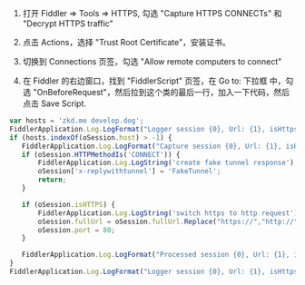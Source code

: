1. 打开 Fiddler => Tools => HTTPS, 勾选 "Capture HTTPS CONNECTs" 和 "Decrypt HTTPS traffic"

2. 点击 Actions，选择 "Trust Root Certificate"，安装证书。 

3. 切换到 Connections 页签，勾选 "Allow remote computers to connect"

4. 在 Fiddler 的右边窗口，找到 "FiddlerScript" 页签，在 Go to: 下拉框 中，勾选 "OnBeforeRequest"，然后拉到这个类的最后一行，加入一下代码，然后点击 Save Script.

``` js
var hosts = 'zkd.me develop.dog';
FiddlerApplication.Log.LogFormat("Logger session {0}, Url: {1}, isHttps: {2}, port: {3}", oSession.id, oSession.fullUrl, oSession.isHTTPS, oSession.port);
if (hosts.indexOf(oSession.host) > -1) {
   FiddlerApplication.Log.LogFormat("Capture session {0}, Url: {1}, isHttps: {2}, port: {3}", oSession.id, oSession.fullUrl, oSession.isHTTPS, oSession.port);
   if (oSession.HTTPMethodIs('CONNECT')) {
       FiddlerApplication.Log.LogString('create fake tunnel response');
       oSession['x-replywithtunnel'] = 'FakeTunnel';
       return;
   }

   if (oSession.isHTTPS) {
       FiddlerApplication.Log.LogString('switch https to http request');
       oSession.fullUrl = oSession.fullUrl.Replace("https://","http://");
       oSession.port = 80;
   }

   FiddlerApplication.Log.LogFormat("Processed session {0}, Url: {1}, isHttps: {2}, port: {3}", oSession.id, oSession.fullUrl, oSession.isHTTPS, oSession.port);
}
FiddlerApplication.Log.LogFormat("Logger session {0}, Url: {1}, isHttps: {2}, port: {3}", oSession.id, oSession.fullUrl, oSession.isHTTPS, oSession.port);
```